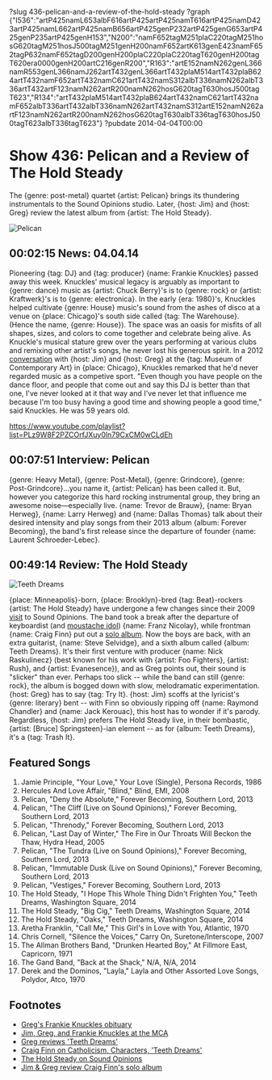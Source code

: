 ?slug 436-pelican-and-a-review-of-the-hold-steady
?graph {"I536":"artP425namL653albF616artP425artP425namT616artP425namD423artP425namL662artP425namB656artP425genP232artP425genG653artP425genP235artP425genH153","N200":"namF652tagM251plaC220tagM251hosG620tagM251hosJ500tagM251genH200namF652artK613genE423namF652tagP632namF652tagD200genH200plaC220plaC220tagT620genH200tagT620era0000genH200artC216genR200","R163":"artE152namN262genL366namR553genL366namJ262artT432genL366artT432plaM514artT432plaB624artT432namF652artT432namC621artT432namS312albT336namN262albT336artT432artF123namN262artR200namN262hosG620tagT630hosJ500tagT623","R134":"artT432plaM514artT432plaB624artT432namC621artT432namF652albT336artT432albT336namN262artT432namS312artE152namN262artF123namN262artR200namN262hosG620tagT630albT336tagT630hosJ500tagT623albT336tagT623"}
?pubdate 2014-04-04T00:00

# Show 436: Pelican and a Review of The Hold Steady
The {genre: post-metal} quartet {artist: Pelican} brings its thundering instrumentals to the Sound Opinions studio. Later, {host: Jim} and {host: Greg} review the latest album from {artist: The Hold Steady}.

![Pelican](http://static.soundopinions.org/images/2014/pelican_web.jpg)

## 00:02:15 News: 04.04.14
Pioneering {tag: DJ} and {tag: producer} {name: Frankie Knuckles} passed away this week. Knuckles' musical legacy is arguably as important to {genre: dance} music as {artist: Chuck Berry}'s is to {genre: rock} or {artist: Kraftwerk}'s is to {genre: electronica}. In the early {era: 1980}'s, Knuckles helped cultivate {genre: House} music's sound from the ashes of disco at a venue on {place: Chicago}'s south side called {tag: The Warehouse}. (Hence the name, {genre: House}). The space was an oasis for misfits of all shapes, sizes, and colors to come together and celebrate being alive. As Knuckle's musical stature grew over the years performing at various clubs and remixing other artist's songs, he never lost his generous spirit. In a 2012 [conversation](http://www.wbez.org/story/chicago-sounds-80s-underground-incubator-97196) with {host: Jim} and {host: Greg} at the {tag: Museum of Contemporary Art} in {place: Chicago}, Knuckles remarked that he'd never regarded music as a competive sport. "Even though you have people on the dance floor, and people that come out and say this DJ is better than that one, I've never looked at it that way and I've never let that influence me because I'm too busy having a good time and showing people a good time," said Knuckles. He was 59 years old. 

https://www.youtube.com/playlist?list=PLz9W8F2PZCOrfJXuy0ln79CxCM0wCLdEh

## 00:07:51 Interview: Pelican
{genre: Heavy Metal}, {genre: Post-Metal}, {genre: Grindcore}, {genre: Post-Grindcore}...you name it, {artist: Pelican} has been called it. But, however you categorize this hard rocking instrumental group, they bring an awesome noise—especially live. {name: Trevor de Brauw}, {name: Bryan Herweg}, {name: Larry Herweg} and {name: Dallas Thomas} talk about their desired intensity and play songs from their 2013 album {album: Forever Becoming}, the band's first release since the departure of founder {name: Laurent Schroeder-Lebec}. 

## 00:49:14 Review: The Hold Steady
![Teeth Dreams](http://is3.mzstatic.com/image/thumb/Music18/v4/b6/06/73/b6067342-3732-5a0d-743b-c2a3434a26d5/source/600x600bb.jpg "19552743/1127118766")

{place: Minneapolis}-born, {place: Brooklyn}-bred {tag: Beat}-rockers {artist: The Hold Steady} have undergone a few changes since their 2009 [visit](/show/165/) to Sound Opinions. The band took a break after the departure of keyboardist (and [moustache idol](http://www.brooklynvegan.com/img/music2/franznicolay4.jpg)) {name: Franz Nicolay}, while frontman {name: Craig Finn} put out a [solo album](/show/321/). Now the boys are back, with an extra guitarist, {name: Steve Selvidge}, and a sixth album called {album: Teeth Dreams}. It's their first venture with producer {name: Nick Raskulinecz} (best known for his work with {artist: Foo Fighters}, {artist: Rush}, and {artist: Evanesence}), and as Greg points out, their sound is "slicker" than ever. Perhaps too slick -- while the band can still {genre: rock}, the album is bogged down with slow, melodramatic experimentation. {host: Greg} has to say {tag: Try It}. {host: Jim} scoffs at the lyricist's {genre: literary} bent -- with Finn so obviously ripping off {name: Raymond Chandler} and {name: Jack Kerouac}, this host has to wonder if it's parody. Regardless, {host: Jim} prefers The Hold Steady live, in their bombastic, {artist: [Bruce] Springsteen}-ian element -- as for {album: Teeth Dreams}, it's a {tag: Trash It}.

## Featured Songs
1. Jamie Principle, "Your Love," Your Love (Single), Persona Records, 1986
1. Hercules And Love Affair, "Blind," Blind, EMI, 2008
1. Pelican, "Deny the Absolute," Forever Becoming, Southern Lord, 2013
1. Pelican, "The Cliff (Live on Sound Opinions)," Forever Becoming, Southern Lord, 2013
1. Pelican, "Threnody," Forever Becoming, Southern Lord, 2013
1. Pelican, "Last Day of Winter," The Fire in Our Throats Will Beckon the Thaw, Hydra Head, 2005
1. Pelican, "The Tundra (Live on Sound Opinions)," Forever Becoming, Southern Lord, 2013
1. Pelican, "Immutable Dusk (Live on Sound Opinions)," Forever Becoming, Southern Lord, 2013
1. Pelican, "Vestiges," Forever Becoming, Southern Lord, 2013
1. The Hold Steady, "I Hope This Whole Thing Didn't Frighten You," Teeth Dreams, Washington Square, 2014
1. The Hold Steady, "Big Cig," Teeth Dreams, Washington Square, 2014
1. The Hold Steady, "Oaks," Teeth Dreams, Washington Square, 2014
1. Aretha Franklin, "Call Me," This Girl's in Love with You, Atlantic, 1970
1. Chris Cornell, "Silence the Voices," Carry On, Suretone/Interscope, 2007
1. The Allman Brothers Band, "Drunken Hearted Boy," At Fillmore East, Capricorn, 1971
1. The Gand Band, "Back at the Shack," N/A, N/A, 2014
1. Derek and the Dominos, "Layla," Layla and Other Assorted Love Songs, Polydor, Atco, 1970


## Footnotes
- [Greg's Frankie Knuckles obituary](http://articles.chicagotribune.com/2014-04-01/entertainment/chi-frankie-knuckles-obit-20140331_1_frankie-knuckles-frederick-dunson-house-music)
- [Jim, Greg, and Frankie Knuckles at the MCA](http://www.wbez.org/story/chicago-sounds-80s-underground-incubator-97196)
- [Greg reviews 'Teeth Dreams'](http://www.chicagotribune.com/entertainment/music/turnitup/ct-hold-steady-teeth-dreams-craig-finn-review-20140321,0,3540270.column)
- [Craig Finn on Catholicism, Characters, 'Teeth Dreams'](http://www.spin.com/articles/craig-finn-the-hold-steady-teeth-dreams-interview/)
- [The Hold Steady on Sound Opinions](http://www.soundopinions.org/show/165/#theholdsteady)
- [Jim & Greg review Craig Finn's solo album](http://www.soundopinions.org/show/321/#craigfinn)
